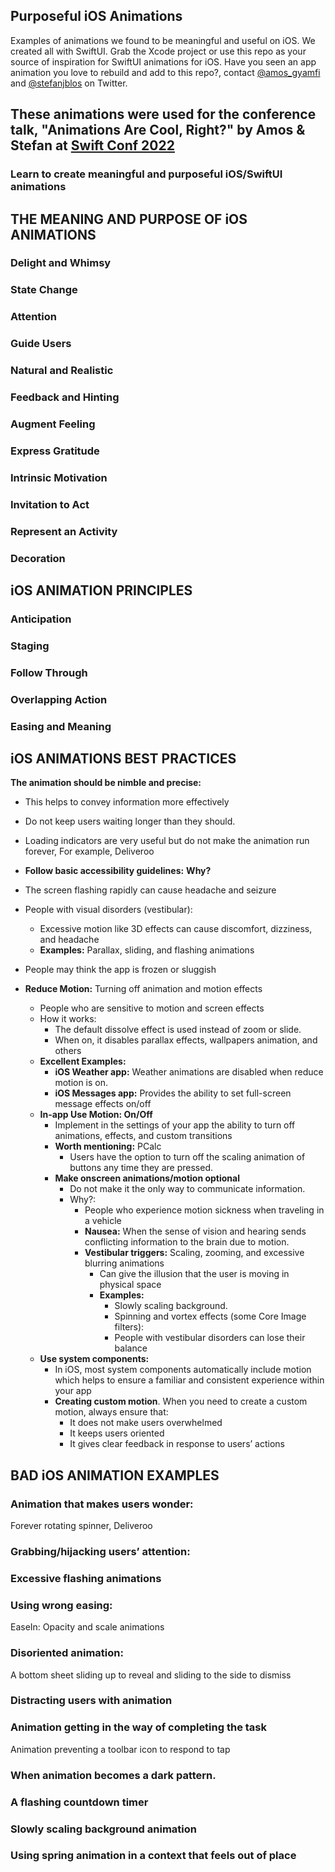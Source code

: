 ## Purposeful iOS Animations

Examples of animations we found to be meaningful and useful on iOS. We created all with SwiftUI. Grab the Xcode project or use this repo as your source of inspiration for SwiftUI animations for iOS. Have you seen an app animation you love to rebuild and add to this repo?, contact [@amos_gyamfi](https://twitter.com/amos_gyamfi) and [@stefanjblos](https://twitter.com/stefanjblos) on Twitter.

These animations were used for the conference talk, "**Animations Are Cool, Right?**" by Amos & Stefan at [Swift Conf 2022](https://swiftconf.com/#/)
----

### Learn to create meaningful and purposeful iOS/SwiftUI animations

## THE MEANING AND PURPOSE OF iOS ANIMATIONS
### Delight and Whimsy
### State Change
### Attention
### Guide Users
### Natural and Realistic
### Feedback and Hinting
### Augment Feeling
### Express Gratitude
### Intrinsic Motivation
### Invitation to Act
### Represent an Activity
### Decoration


## iOS ANIMATION PRINCIPLES
### Anticipation
### Staging
### Follow Through
### Overlapping Action
### Easing and Meaning


## iOS ANIMATIONS BEST PRACTICES
**The animation should be nimble and precise:**
- This helps to convey information more effectively
- Do not keep users waiting longer than they should.
- Loading indicators are very useful but do not make the animation run forever, For example, Deliveroo

- **Follow basic accessibility guidelines:**
**Why?**
- The screen flashing rapidly can cause headache and seizure
- People with visual disorders (vestibular):
  - Excessive motion like 3D effects can cause discomfort, dizziness, and headache
  - **Examples:** Parallax, sliding, and flashing animations
- People may think the app is frozen or sluggish
- **Reduce Motion:** Turning off animation and motion effects
  - People who are sensitive to motion and screen effects
  - How it works:
    - The default dissolve effect is used instead of zoom or slide.
    - When on, it disables parallax effects, wallpapers animation, and others
  - **Excellent Examples:**
    - **iOS Weather app:** Weather animations are disabled when reduce motion is on.
    - **iOS Messages app:** Provides the ability to set full-screen message effects on/off
  - **In-app Use Motion: On/Off**
      - Implement in the settings of your app the ability to turn off animations, effects, and custom transitions
      - **Worth mentioning:** PCalc
        - Users have the option to turn off the scaling animation of buttons any time they are pressed.
      - **Make onscreen animations/motion optional**
        - Do not make it the only way to communicate information.
        - Why?:
          - People who experience motion sickness when traveling in a vehicle
          - **Nausea:** When the sense of vision and hearing sends conflicting information to the brain due to motion.
          - **Vestibular triggers:** Scaling, zooming, and excessive blurring animations
            - Can give the illusion that the user is moving in physical space
            - **Examples:**
              - Slowly scaling background.
              - Spinning and vortex effects (some Core Image filters): 
              - People with vestibular disorders can lose their balance
  - **Use system components:**
    - In iOS, most system components automatically include motion which helps to ensure a familiar and consistent experience within your app
    - **Creating custom motion**. When you need to create a custom motion, always ensure that:
      - It does not make users overwhelmed
      - It keeps users oriented
      - It gives clear feedback in response to users’ actions


## BAD iOS ANIMATION EXAMPLES
### Animation that makes users wonder: 
Forever rotating spinner, Deliveroo
### Grabbing/hijacking users’ attention:
### Excessive flashing animations
### Using wrong easing:
EaseIn: Opacity and scale animations
### Disoriented animation: 
A bottom sheet sliding up to reveal and sliding to the side to dismiss
### Distracting users with animation
### Animation getting in the way of completing the task
Animation preventing a toolbar icon to respond to tap
### When animation becomes a dark pattern. 
### A flashing countdown timer
### Slowly scaling background animation
### Using spring animation in a context that feels out of place

